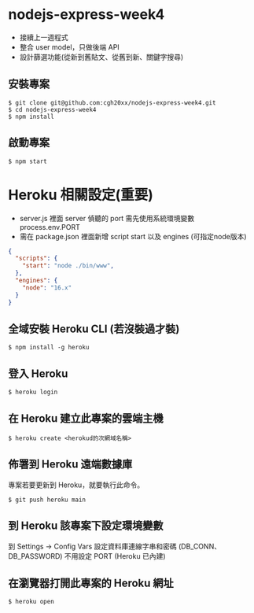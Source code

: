# nodejs-express-week4
- 接續上一週程式
- 整合 user model，只做後端 API
- 設計篩選功能(從新到舊貼文、從舊到新、關鍵字搜尋)


## 安裝專案
```
$ git clone git@github.com:cgh20xx/nodejs-express-week4.git
$ cd nodejs-express-week4
$ npm install
```

## 啟動專案
```
$ npm start
```

# Heroku 相關設定(重要)
- server.js 裡面 server 偵聽的 port 需先使用系統環境變數 process.env.PORT
- 需在 package.json 裡面新增 script start 以及 engines (可指定node版本)
```json
{
  "scripts": {
    "start": "node ./bin/www",
  },
  "engines": {
    "node": "16.x"
  }
}
```
## 全域安裝 Heroku CLI (若沒裝過才裝)
```
$ npm install -g heroku
```

## 登入 Heroku
```
$ heroku login
```
## 在 Heroku 建立此專案的雲端主機
```
$ heroku create <herokud的次網域名稱>
```

## 佈署到 Heroku 遠端數據庫
專案若要更新到 Heroku，就要執行此命令。
```
$ git push heroku main 
```

## 到 Heroku 該專案下設定環境變數
到 Settings -> Config Vars 設定資料庫連線字串和密碼 (DB_CONN、DB_PASSWORD)
不用設定 PORT (Heroku 已內建)

## 在瀏覽器打開此專案的 Heroku 網址
```
$ heroku open
```